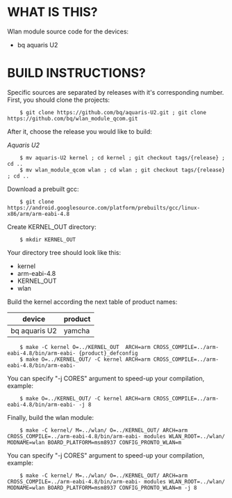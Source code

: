 WHAT IS THIS?
=============

Wlan module source code for the devices:
* bq aquaris U2


BUILD INSTRUCTIONS?
===================

Specific sources are separated by releases with it's corresponding number. First, you should
clone the projects:

        $ git clone https://github.com/bq/aquaris-U2.git ; git clone https://github.com/bq/wlan_module_qcom.git

After it, choose the release you would like to build:

*Aquaris U2*

        $ mv aquaris-U2 kernel ; cd kernel ; git checkout tags/{release} ; cd ..
        $ mv wlan_module_qcom wlan ; cd wlan ; git checkout tags/{release} ; cd ..

Download a prebuilt gcc:

        $ git clone https://android.googlesource.com/platform/prebuilts/gcc/linux-x86/arm/arm-eabi-4.8

Create KERNEL_OUT directory:

        $ mkdir KERNEL_OUT

Your directory tree should look like this:
* kernel
* arm-eabi-4.8
* KERNEL_OUT
* wlan

Build the kernel according the next table of product names:

| device                    | product                 |
| --------------------------|-------------------------|
| bq aquaris U2             | yamcha                  |


        $ make -C kernel O=../KERNEL_OUT  ARCH=arm CROSS_COMPILE=../arm-eabi-4.8/bin/arm-eabi- {product}_defconfig
        $ make O=../KERNEL_OUT/ -C kernel ARCH=arm CROSS_COMPILE=../arm-eabi-4.8/bin/arm-eabi-

You can specify "-j CORES" argument to speed-up your compilation, example:

        $ make O=../KERNEL_OUT/ -C kernel ARCH=arm CROSS_COMPILE=../arm-eabi-4.8/bin/arm-eabi- -j 8

Finally, build the wlan module:

        $ make -C kernel/ M=../wlan/ O=../KERNEL_OUT/ ARCH=arm CROSS_COMPILE=../arm-eabi-4.8/bin/arm-eabi- modules WLAN_ROOT=../wlan/ MODNAME=wlan BOARD_PLATFORM=msm8937 CONFIG_PRONTO_WLAN=m

You can specify "-j CORES" argument to speed-up your compilation, example:

        $ make -C kernel/ M=../wlan/ O=../KERNEL_OUT/ ARCH=arm CROSS_COMPILE=../arm-eabi-4.8/bin/arm-eabi- modules WLAN_ROOT=../wlan/ MODNAME=wlan BOARD_PLATFORM=msm8937 CONFIG_PRONTO_WLAN=m -j 8

